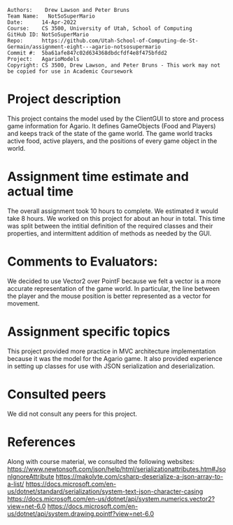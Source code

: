 ﻿```
Authors:    Drew Lawson and Peter Bruns
Team Name:   NotSoSuperMario
Date:      14-Apr-2022
Course:    CS 3500, University of Utah, School of Computing
GitHub ID: NotSoSuperMario
Repo:      https://github.com/Utah-School-of-Computing-de-St-Germain/assignment-eight---agario-notsosupermario
Commit #:  5ba61afe847c02d634368dbdcfdf4e8f475bfdd2
Project:   AgarioModels
Copyright: CS 3500, Drew Lawson, and Peter Bruns - This work may not be copied for use in Academic Coursework
```

# Project description
This project contains the model used by the ClientGUI to store and process game information for Agario. It defines GameObjects (Food and Players) and keeps track of the state of the game world. The game world tracks active food, active players, and the positions of every game object in the world.

# Assignment time estimate and actual time
The overall assignment took 10 hours to complete. We estimated it would take 8 hours. We worked on this project for about an hour in total. This time was split between the intitial definition of the required classes and their properties, and intermittent addition of methods as needed by the GUI.

# Comments to Evaluators:
We decided to use Vector2 over PointF because we felt a vector is a more accurate representation of the game world. In particular, the line between the player and the mouse position is better represented as a vector for movement.

# Assignment specific topics
This project provided more practice in MVC architecture implementation because it was the model for the Agario game. It also provided experience in setting up classes for use with JSON serialization and deserialization.

# Consulted peers
We did not consult any peers for this project.

# References
Along with course material, we consulted the following websites:
https://www.newtonsoft.com/json/help/html/serializationattributes.htm#JsonIgnoreAttribute
https://makolyte.com/csharp-deserialize-a-json-array-to-a-list/
https://docs.microsoft.com/en-us/dotnet/standard/serialization/system-text-json-character-casing
https://docs.microsoft.com/en-us/dotnet/api/system.numerics.vector2?view=net-6.0
https://docs.microsoft.com/en-us/dotnet/api/system.drawing.pointf?view=net-6.0